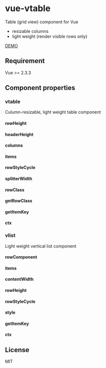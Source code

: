 # vue-vtable

Table (grid view) component for Vue
* resizable columns
* light weight (render visible rows only)

[DEMO](http://wonderful-panda.github.io/vue-vtable/example/)

## Requirement
Vue >= 2.3.3

## Component properties

### vtable
Culumn-resizable, light weight table component

#### rowHeight
#### headerHeight
#### columns
#### items
#### rowStyleCycle
#### splitterWidth
#### rowClass
#### getRowClass
#### getItemKey
#### ctx

### vlist
Light weight vertical list component

#### rowComponent
#### items
#### contentWidth
#### rowHeight
#### rowStyleCycle
#### style
#### getItemKey
#### ctx

## License
MIT
